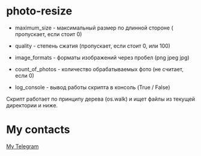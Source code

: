 # photo-resize

-  maximum_size - максимальный размер по длинной стороне ( пропускает, если стоит 0) 
- quality - степень сжатия (пропускает, если стоит 0, или 100) 
- image_formats - форматы изображений через пробел (png jpeg jpg) 
- count_of_photos - количество обрабатываемых фото (не считает, если 0) 

- log_console - вывод работы скрипта в консоль (True / False) 


Скрипт работает по принципу дерева (os.walk) и ищет файлы из текущей директории и ниже.

# My contacts
[My Telegram](https://t.me/corneizer "lol")
